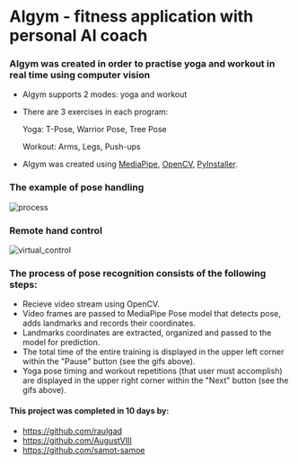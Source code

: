 # AIgym - fitness application with personal AI coach

### AIgym was created in order to practise yoga and workout in real time using computer vision
- AIgym supports 2 modes: yoga and workout
- There are 3 exercises in each program:

    Yoga: T-Pose, Warrior Pose, Tree Pose
    
    Workout: Arms, Legs, Push-ups
    
- AIgym was created using [MediaPipe](https://github.com/google/mediapipe), [OpenCV](https://github.com/opencv/opencv), [PyInstaller](https://github.com/pyinstaller/pyinstaller).


### The example of pose handling
![process](static/WarriorPose.gif)

### Remote hand control
![virtual_control](static/hands_control.gif)

### The process of pose recognition consists of the following steps:
- Recieve video stream using OpenCV. 
- Video frames are passed to MediaPipe Pose model that detects pose, adds landmarks and records their coordinates.
- Landmarks coordinates are extracted, organized and passed to the model for prediction.
- The total time of the entire training is displayed in the upper left corner within the "Pause" button (see the gifs above).
- Yoga pose timing and workout repetitions (that user must accomplish) are displayed in the upper right corner within the "Next" button (see the gifs above).


#### This project was completed in 10 days by:
- https://github.com/raulgad
- https://github.com/AugustVIII
- https://github.com/samot-samoe
